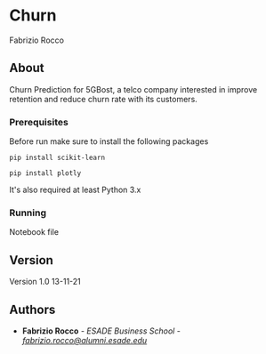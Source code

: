# Churn

Fabrizio Rocco

## About

Churn Prediction for 5GBost, a telco company interested in improve retention and reduce churn rate with its customers.

### Prerequisites

Before run make sure to install the following packages

```
pip install scikit-learn
```
```
pip install plotly
```
It's also required at least Python 3.x 

### Running 

Notebook file

## Version

Version 1.0 13-11-21

## Authors

* **Fabrizio Rocco** - *ESADE Business School* - *fabrizio.rocco@alumni.esade.edu*
